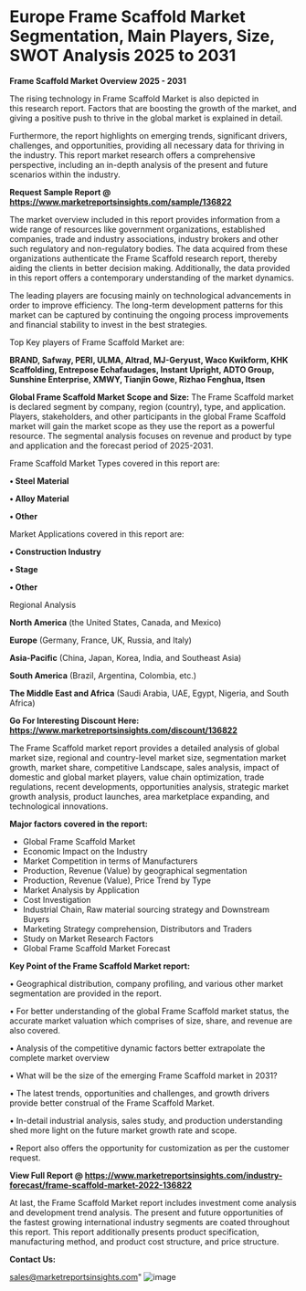 # Europe Frame Scaffold Market Segmentation, Main Players, Size, SWOT Analysis 2025 to 2031

<Strong> Frame Scaffold Market Overview 2025 - 2031</strong>

The rising technology in Frame Scaffold Market is also depicted in this research report. Factors that are boosting the growth of the market, and giving a positive push to thrive in the global market is explained in detail.

Furthermore, the report highlights on emerging trends, significant drivers, challenges, and opportunities, providing all necessary data for thriving in the industry. This report market research offers a comprehensive perspective, including an in-depth analysis of the present and future scenarios within the industry.

<strong>Request Sample Report @ <a href=https://www.marketreportsinsights.com/sample/136822>https://www.marketreportsinsights.com/sample/136822</a></strong>

The market overview included in this report provides information from a wide range of resources like government organizations, established companies, trade and industry associations, industry brokers and other such regulatory and non-regulatory bodies. The data acquired from these organizations authenticate the Frame Scaffold research report, thereby aiding the clients in better decision making. Additionally, the data provided in this report offers a contemporary understanding of the market dynamics.

The leading players are focusing mainly on technological advancements in order to improve efficiency. The long-term development patterns for this market can be captured by continuing the ongoing process improvements and financial stability to invest in the best strategies.

Top Key players of Frame Scaffold Market are:

<strong>BRAND, Safway, PERI, ULMA, Altrad, MJ-Geryust, Waco Kwikform, KHK Scaffolding, Entrepose Echafaudages, Instant Upright, ADTO Group, Sunshine Enterprise, XMWY, Tianjin Gowe, Rizhao Fenghua, Itsen</strong>

<strong><b>Global Frame Scaffold Market Scope and Size:</b></strong>
The Frame Scaffold market is declared segment by company, region (country), type, and application. Players, stakeholders, and other participants in the global Frame Scaffold market will gain the market scope as they use the report as a powerful resource. The segmental analysis focuses on revenue and product by type and application and the forecast period of 2025-2031.

Frame Scaffold Market Types covered in this report are:

<strong>• Steel Material

• Alloy Material

• Other</strong>

Market Applications covered in this report are:

<strong>• Construction Industry

• Stage

• Other</strong> 

Regional Analysis

<strong>North America</strong> (the United States, Canada, and Mexico)

<strong>Europe</strong> (Germany, France, UK, Russia, and Italy)

<strong>Asia-Pacific</strong> (China, Japan, Korea, India, and Southeast Asia)

<strong>South America</strong> (Brazil, Argentina, Colombia, etc.)

<strong>The Middle East and Africa</strong> (Saudi Arabia, UAE, Egypt, Nigeria, and South Africa)

<strong>Go For Interesting Discount Here: <a href=https://www.marketreportsinsights.com/discount/136822>https://www.marketreportsinsights.com/discount/136822</a></strong>

The Frame Scaffold market report provides a detailed analysis of global market size, regional and country-level market size, segmentation market growth, market share, competitive Landscape, sales analysis, impact of domestic and global market players, value chain optimization, trade regulations, recent developments, opportunities analysis, strategic market growth analysis, product launches, area marketplace expanding, and technological innovations.

<strong><b>Major factors covered in the report:</b></strong>
<ul>
  <li>Global Frame Scaffold Market </li>
  <li>Economic Impact on the Industry</li>
  <li>Market Competition in terms of Manufacturers</li>
  <li>Production, Revenue (Value) by geographical segmentation</li>
  <li>Production, Revenue (Value), Price Trend by Type</li>
  <li>Market Analysis by Application</li>
  <li>Cost Investigation</li>
  <li>Industrial Chain, Raw material sourcing strategy and Downstream Buyers</li>
  <li>Marketing Strategy comprehension, Distributors and Traders</li>
  <li>Study on Market Research Factors</li>
  <li>Global Frame Scaffold Market Forecast</li>
</ul>

<strong><b>Key Point of the Frame Scaffold Market report:</b></strong>

• Geographical distribution, company profiling, and various other market segmentation are provided in the report.

• For better understanding of the global Frame Scaffold market status, the accurate market valuation which comprises of size, share, and revenue are also covered.

• Analysis of the competitive dynamic factors better extrapolate the complete market overview

• What will be the size of the emerging Frame Scaffold market in 2031?

• The latest trends, opportunities and challenges, and growth drivers provide better construal of the Frame Scaffold Market.

• In-detail industrial analysis, sales study, and production understanding shed more light on the future market growth rate and scope.

• Report also offers the opportunity for customization as per the customer request.

<strong><b>View Full Report @ <a href=https://www.marketreportsinsights.com/industry-forecast/frame-scaffold-market-2022-136822>https://www.marketreportsinsights.com/industry-forecast/frame-scaffold-market-2022-136822</a></b></strong>


At last, the Frame Scaffold Market report includes investment come analysis and development trend analysis. The present and future opportunities of the fastest growing international industry segments are coated throughout this report. This report additionally presents product specification, manufacturing method, and product cost structure, and price structure.

<strong>Contact Us:</strong>

sales@marketreportsinsights.com"
![image](https://github.com/user-attachments/assets/094e6609-6d13-4625-b234-5ee3aac6ee27)
